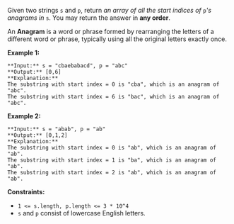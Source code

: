 Given two strings `s` and `p`, return *an array of all the start indices of* `p`*'s anagrams in* `s`. You may return the answer in **any order**.

An **Anagram** is a word or phrase formed by rearranging the letters of a different word or phrase, typically using all the original letters exactly once.

**Example 1:**


```
**Input:** s = "cbaebabacd", p = "abc"
**Output:** [0,6]
**Explanation:**
The substring with start index = 0 is "cba", which is an anagram of "abc".
The substring with start index = 6 is "bac", which is an anagram of "abc".

```

**Example 2:**


```
**Input:** s = "abab", p = "ab"
**Output:** [0,1,2]
**Explanation:**
The substring with start index = 0 is "ab", which is an anagram of "ab".
The substring with start index = 1 is "ba", which is an anagram of "ab".
The substring with start index = 2 is "ab", which is an anagram of "ab".

```

**Constraints:**

* `1 <= s.length, p.length <= 3 * 10^4`
* `s` and `p` consist of lowercase English letters.
